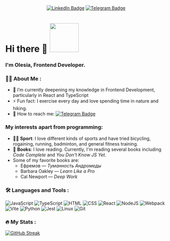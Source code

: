 <div id="badges" align="center">
  <a href="https://www.linkedin.com/in/olesia-kniazeva/"><img src="https://img.shields.io/badge/LinkedIn-blue?style=for-the-badge&logo=linkedin&logoColor=white" alt="LinkedIn Badge" target="_blank" rel="noopener"></a>
  <a href="https://t.me/Oliettani"><img src="https://img.shields.io/badge/Telegram-blue?style=for-the-badge&logo=telegram&logoColor=white" alt="Telegram Badge"></a>
</div>

# Hi there 👋 <img src="https://media.giphy.com/media/mGcNjsfWAjY5AEZNw6/giphy.gif" width=90>
### I'm Olesia, Frontend Developer.

### :woman_technologist: About Me :
- 🌱 I’m currently deepening my knowledge in Frontend Development, particularly in React and TypeScript
- ⚡️ Fun fact: I exercise every day and love spending time in nature and hiking.
- 📧 How to reach me: [![Telegram Badge](https://img.shields.io/badge/-Oliettani-blue?style=flat&logo=Telegram&logoColor=white)](https://t.me/Oliettani)

### My interests apart from programming:
- 🚴🏻 **Sport**: I love different kinds of sports and have tried bicycling, rogaining, running, badminton, and general fitness training.
- 📖 **Books**: I love reading. Currently, I'm reading several books including *Code Complete* and *You Don't Know JS Yet*.
- Some of my favorite books are:
    - Ефремов — *Туманность Андромеды*
    - Barbara Oakley — *Learn Like a Pro*
    - Cal Newport — *Deep Work*
 
### :hammer_and_wrench: Languages and Tools :
![JavaScript](https://img.shields.io/badge/JavaScript-F7DF1E?style=for-the-badge&logo=javascript&logoColor=black)
![TypeScript](https://img.shields.io/badge/TypeScript-007ACC?style=for-the-badge&logo=typescript&logoColor=white)
![HTML](https://img.shields.io/badge/HTML-E5532D?style=for-the-badge&logo=html5&logoColor=white)
![CSS](https://img.shields.io/badge/CSS-1C76B8?style=for-the-badge&logo=css3&logoColor=white)
![React](https://img.shields.io/badge/React-black?style=for-the-badge&logo=react&logoColor=%252361DAFB)
![NodeJS](https://img.shields.io/badge/node.js-6DA55F?style=for-the-badge&logo=node.js&logoColor=white)
![Webpack](https://img.shields.io/badge/webpack-%238DD6F9.svg?style=for-the-badge&logo=webpack&logoColor=black)
![Vite](https://img.shields.io/badge/vite-%23646CFF.svg?style=for-the-badge&logo=vite&logoColor=white)
![Python](https://img.shields.io/badge/Python-%23FFE873?style=for-the-badge&logo=python)
![Jest](https://img.shields.io/badge/Jest-darkred?style=for-the-badge&logo=jest&logoColor=white)
![Linux](https://img.shields.io/badge/Linux-FCC624?style=for-the-badge&logo=linux&logoColor=black)
![Git](https://img.shields.io/badge/Git-F05639?style=for-the-badge&logo=git&logoColor=white)

### :fire: My Stats :
[![GitHub Streak](https://streak-stats.demolab.com?user=OlesiaKniazeva&theme=transparent&hide_border=true&mode=weekly&fire=FF2222&dates=2C68F6&currStreakLabel=2C68F6&currStreakNum=2C68F6)](https://git.io/streak-stats)
